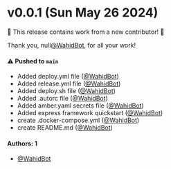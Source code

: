 # v0.0.1 (Sun May 26 2024)

:tada: This release contains work from a new contributor! :tada:

Thank you, null[@WahidBot](https://github.com/WahidBot), for all your work!

#### ⚠️ Pushed to `main`

- Added deploy.yml file ([@WahidBot](https://github.com/WahidBot))
- Added release.yml file ([@WahidBot](https://github.com/WahidBot))
- Added deploy.sh file ([@WahidBot](https://github.com/WahidBot))
- Added .autorc file ([@WahidBot](https://github.com/WahidBot))
- Added amber.yaml secrets file ([@WahidBot](https://github.com/WahidBot))
- Added express framework quickstart ([@WahidBot](https://github.com/WahidBot))
- create .docker-compose.yml ([@WahidBot](https://github.com/WahidBot))
- create README.md ([@WahidBot](https://github.com/WahidBot))

#### Authors: 1

- [@WahidBot](https://github.com/WahidBot)
